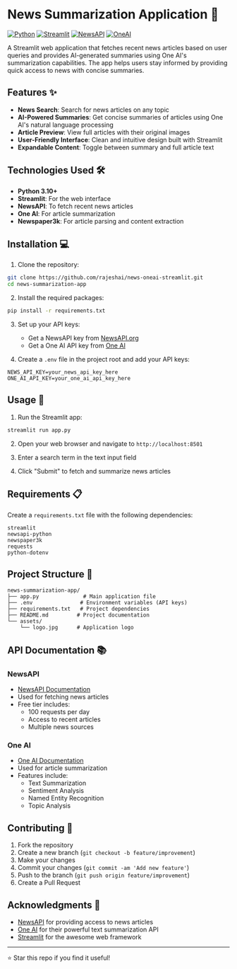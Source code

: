# News Summarization Application 📰

[![Python](https://img.shields.io/badge/Python-3.10%2B-blue.svg)](https://www.python.org/downloads/)
[![Streamlit](https://img.shields.io/badge/Streamlit-1.28.2-FF4B4B.svg)](https://streamlit.io)
[![NewsAPI](https://img.shields.io/badge/NewsAPI-Client-orange.svg)](https://newsapi.org)
[![OneAI](https://img.shields.io/badge/OneAI-API-green.svg)](https://www.oneai.com/)

A Streamlit web application that fetches recent news articles based on user queries and provides AI-generated summaries using One AI's summarization capabilities. The app helps users stay informed by providing quick access to news with concise summaries.



## Features ✨

- **News Search**: Search for news articles on any topic
- **AI-Powered Summaries**: Get concise summaries of articles using One AI's natural language processing
- **Article Preview**: View full articles with their original images
- **User-Friendly Interface**: Clean and intuitive design built with Streamlit
- **Expandable Content**: Toggle between summary and full article text

## Technologies Used 🛠️

- **Python 3.10+**
- **Streamlit**: For the web interface
- **NewsAPI**: To fetch recent news articles
- **One AI**: For article summarization
- **Newspaper3k**: For article parsing and content extraction

## Installation 💻

1. Clone the repository:
```bash
git clone https://github.com/rajeshai/news-oneai-streamlit.git
cd news-summarization-app
```

2. Install the required packages:
```bash
pip install -r requirements.txt
```

3. Set up your API keys:
   - Get a NewsAPI key from [NewsAPI.org](https://newsapi.org)
   - Get a One AI API key from [One AI](https://www.oneai.com/)

4. Create a `.env` file in the project root and add your API keys:
```env
NEWS_API_KEY=your_news_api_key_here
ONE_AI_API_KEY=your_one_ai_api_key_here
```

## Usage 🚀

1. Run the Streamlit app:
```bash
streamlit run app.py
```

2. Open your web browser and navigate to `http://localhost:8501`

3. Enter a search term in the text input field

4. Click "Submit" to fetch and summarize news articles

## Requirements 📋

Create a `requirements.txt` file with the following dependencies:
```
streamlit
newsapi-python
newspaper3k
requests
python-dotenv
```

## Project Structure 📁

```
news-summarization-app/
├── app.py              # Main application file
├── .env               # Environment variables (API keys)
├── requirements.txt   # Project dependencies
├── README.md         # Project documentation
└── assets/
    └── logo.jpg      # Application logo
```

## API Documentation 📚

### NewsAPI
- [NewsAPI Documentation](https://newsapi.org/docs)
- Used for fetching news articles
- Free tier includes:
  - 100 requests per day
  - Access to recent articles
  - Multiple news sources

### One AI
- [One AI Documentation](https://studio.oneai.com/docs)
- Used for article summarization
- Features include:
  - Text Summarization
  - Sentiment Analysis
  - Named Entity Recognition
  - Topic Analysis

## Contributing 🤝

1. Fork the repository
2. Create a new branch (`git checkout -b feature/improvement`)
3. Make your changes
4. Commit your changes (`git commit -am 'Add new feature'`)
5. Push to the branch (`git push origin feature/improvement`)
6. Create a Pull Request

## Acknowledgments 🙏

- [NewsAPI](https://newsapi.org) for providing access to news articles
- [One AI](https://www.oneai.com/) for their powerful text summarization API
- [Streamlit](https://streamlit.io/) for the awesome web framework


---
⭐️ Star this repo if you find it useful!
